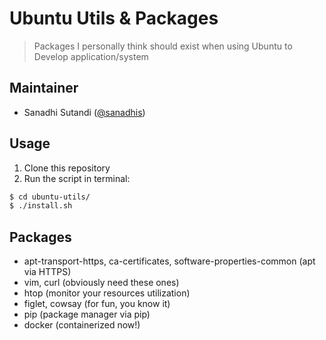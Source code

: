 # Ubuntu Utils & Packages

> Packages I personally think should exist when using Ubuntu to Develop application/system

## Maintainer

- Sanadhi Sutandi ([@sanadhis](https://github.com/sanadhis))

## Usage

1. Clone this repository
2. Run the script in terminal:

  ```bash
  $ cd ubuntu-utils/
  $ ./install.sh
  ```
  
## Packages
- apt-transport-https, ca-certificates, software-properties-common (apt via HTTPS)
- vim, curl (obviously need these ones)
- htop (monitor your resources utilization)
- figlet, cowsay (for fun, you know it)
- pip (package manager via pip)
- docker (containerized now!)
